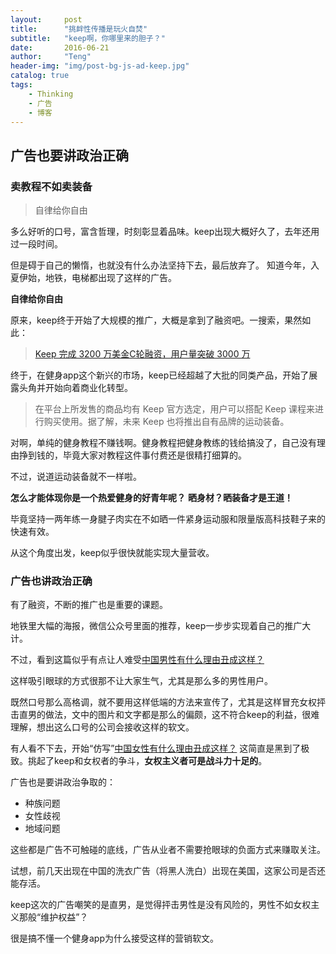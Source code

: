 ```yaml
---
layout:     post
title:      "挑衅性传播是玩火自焚"
subtitle:   "keep啊，你哪里来的胆子？"
date:       2016-06-21
author:     "Teng"
header-img: "img/post-bg-js-ad-keep.jpg"
catalog: true
tags:
    - Thinking
    - 广告
    - 博客
---
```

## 广告也要讲政治正确

### 卖教程不如卖装备

> 自律给你自由

多么好听的口号，富含哲理，时刻彰显着品味。keep出现大概好久了，去年还用过一段时间。

但是碍于自己的懒惰，也就没有什么办法坚持下去，最后放弃了。
知道今年，入夏伊始，地铁，电梯都出现了这样的广告。

**自律给你自由**

原来，keep终于开始了大规模的推广，大概是拿到了融资吧。一搜索，果然如此：
> [Keep 完成 3200 万美⾦C轮融资，用户量突破 3000 万](http://weibo.com/ttarticle/p/show?id=2309351000013976026383367907)

终于，在健身app这个新兴的市场，keep已经超越了大批的同类产品，开始了展露头角并开始向着商业化转型。

> 在平台上所发售的商品均有 Keep 官方选定，用户可以搭配 Keep 课程来进行购买使用。据了解，未来 Keep 也将推出自有品牌的运动装备。

对啊，单纯的健身教程不赚钱啊。健身教程把健身教练的钱给搞没了，自己没有理由挣到钱的，毕竟大家对教程这件事付费还是很精打细算的。

不过，说道运动装备就不一样啦。

**怎么才能体现你是一个热爱健身的好青年呢？**
**晒身材？晒装备才是王道！**

毕竟坚持一两年练一身腱子肉实在不如晒一件紧身运动服和限量版高科技鞋子来的快速有效。

从这个角度出发，keep似乎很快就能实现大量营收。


### 广告也讲政治正确

有了融资，不断的推广也是重要的课题。


地铁里大幅的海报，微信公众号里面的推荐，keep一步步实现着自己的推广大计。

不过，看到这篇似乎有点让人难受[中国男性有什么理由丑成这样？](http://mp.weixin.qq.com/s?__biz=MzA4NjYwMDgwMw==&mid=2653488373&idx=1&sn=256cc6e4054ed1b892404ee054a6394d&scene=2&srcid=0616LFBLR41p88FLfSRDlihk&from=timeline&isappinstalled=0)

这样吸引眼球的方式很那不让大家生气，尤其是那么多的男性用户。

既然口号那么高格调，就不要用这样低端的方法来宣传了，尤其是这样冒充女权抨击直男的做法，文中的图片和文字都是那么的偏颇，这不符合keep的利益，很难理解，想出这么口号的公司会接收这样的软文。

有人看不下去，开始“仿写”[中国女性有什么理由丑成这样？](http://weibo.com/ttarticle/p/show?id=2309403988750744067809)
这简直是黑到了极致。挑起了keep和女权者的争斗，**女权主义者可是战斗力十足的**。

广告也是要讲政治争取的：
- 种族问题
- 女性歧视
- 地域问题

这些都是广告不可触碰的底线，广告从业者不需要抢眼球的负面方式来赚取关注。

试想，前几天出现在中国的洗衣广告（将黑人洗白）出现在美国，这家公司是否还能存活。

keep这次的广告嘲笑的是直男，是觉得抨击男性是没有风险的，男性不如女权主义那般“维护权益”？

很是搞不懂一个健身app为什么接受这样的营销软文。
